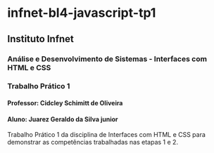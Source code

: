 # infnet-bl4-javascript-tp1
## Instituto Infnet
### Análise e Desenvolvimento de Sistemas - Interfaces com HTML e CSS
### Trabalho Prático 1
#### Professor: Cidcley Schimitt de Oliveira
#### Aluno: Juarez Geraldo da Silva junior
Trabalho Prático 1 da disciplina de Interfaces com HTML e CSS para demonstrar as competências trabalhadas nas etapas 1 e 2.
